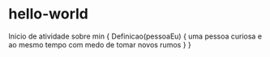 # hello-world
Inicio de atividade
  sobre min {
    Definicao(pessoaEu) {
      uma pessoa curiosa e ao mesmo tempo com medo de tomar novos rumos
     }
   }
      
